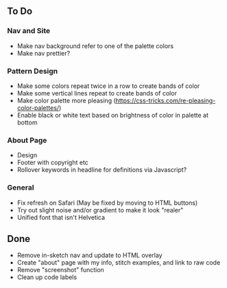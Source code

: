 ## To Do

### Nav and Site
- Make nav background refer to one of the palette colors
- Make nav prettier? 

### Pattern Design
- Make some colors repeat twice in a row to create bands of color
- Make some vertical lines repeat to create bands of color
- Make color palette more pleasing (https://css-tricks.com/re-pleasing-color-palettes/)
- Enable black or white text based on brightness of color in palette at bottom   

### About Page
- Design
- Footer with copyright etc
- Rollover keywords in headline for definitions via Javascript?

### General
- Fix refresh on Safari (May be fixed by moving to HTML buttons)
- Try out slight noise and/or gradient to make it look "realer"
- Unified font that isn't Helvetica

## Done
- Remove in-sketch nav and update to HTML overlay
- Create "about" page with my info, stitch examples, and link to raw code
- Remove "screenshot" function
- Clean up code labels